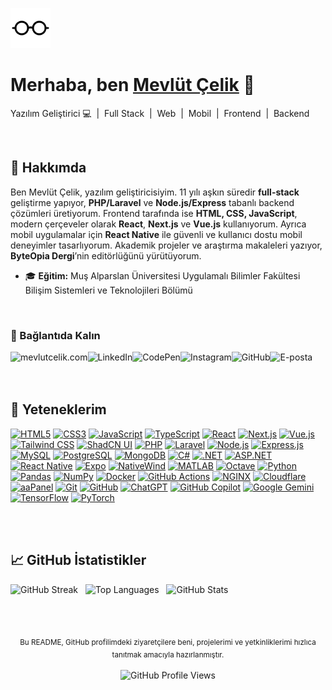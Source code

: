 <p align="left">
  <a href="https://mevlutcelik.com/" target="_blank" rel="noreferrer">
    <picture>
      <source srcset="https://raw.githubusercontent.com/mevlutcelik/mevlutcelik/refs/heads/main/glasses_white.png" media="(prefers-color-scheme: dark)">
      <img style="height:64px;" height="64" src="https://raw.githubusercontent.com/mevlutcelik/mevlutcelik/refs/heads/main/glasses.png" alt="Mevlüt Çelik">
    </picture>
  </a>
</p>

<h1 align="left">Merhaba, ben <a href="https://mevlutcelik.com/" target="_blank" rel="noreferrer">Mevlüt Çelik</a> 👋</h1>
<p align="left">Yazılım Geliştirici 💻 &nbsp;|&nbsp; Full Stack &nbsp;|&nbsp; Web &nbsp;|&nbsp; Mobil &nbsp;|&nbsp; Frontend &nbsp;|&nbsp; Backend</p>

<br/>

## 👋 Hakkımda
Ben Mevlüt Çelik, yazılım geliştiricisiyim. 11 yılı aşkın süredir **full-stack** geliştirme yapıyor, **PHP/Laravel** ve **Node.js/Express** tabanlı backend çözümleri üretiyorum. Frontend tarafında ise **HTML, CSS, JavaScript**, modern çerçeveler olarak **React**, **Next.js** ve **Vue.js** kullanıyorum. Ayrıca mobil uygulamalar için **React Native** ile güvenli ve kullanıcı dostu mobil deneyimler tasarlıyorum. Akademik projeler ve araştırma makaleleri yazıyor, **ByteOpia Dergi**’nin editörlüğünü yürütüyorum.

- 🎓 **Eğitim:** Muş Alparslan Üniversitesi Uygulamalı Bilimler Fakültesi Bilişim Sistemleri ve Teknolojileri Bölümü

<br/>

### 🤝 Bağlantıda Kalın

<p align="left">
  <a target="_blank" title="Mevlüt Çelik | Web Sitesi" href="https://mevlutcelik.com/"><img align="left" src="https://img.shields.io/badge/mevlutcelik.com-623927?style=for-the-badge&logo=mevlutcelik&logoColor=white" alt="mevlutcelik.com"/></a>
  <a target="_blank" title="Mevlüt Çelik | LinkedIn" href="https://www.linkedin.com/in/mevlutcelik/"><img align="left" src="https://img.shields.io/badge/LinkedIn-0270AD?style=for-the-badge&logo=linkedin&logoColor=white" alt="LinkedIn"/></a>
  <a target="_blank" title="Mevlüt Çelik | CodePen" href="https://codepen.io/mevlut"><img align="left" src="https://img.shields.io/badge/CodePen-000000?style=for-the-badge&logo=codepen&logoColor=white" alt="CodePen"/></a>
  <a target="_blank" title="@mevlut.celik23 | Instagram" href="https://www.instagram.com/mevlut.celik23/"><img align="left" src="https://img.shields.io/badge/Instagram-FF0069?style=for-the-badge&logo=instagram&logoColor=white" alt="Instagram"/></a>
  <a target="_blank" title="Mevlüt Çelik | GitHub" href="https://github.com/mevlutcelik"><img align="left" src="https://img.shields.io/badge/GitHub-100000?style=for-the-badge&logo=github&logoColor=white" alt="GitHub"/></a>
  <a target="_blank" title="info@mevlutcelik.com | E-posta" href="mailto:info@mevlutcelik.com"><img align="left" src="https://img.shields.io/badge/mail-ec8100?style=for-the-badge&logo=maildotru&logoColor=white" alt="E-posta"/></a>
</p>

<br/><br/><br/>

## 🚀 Yeteneklerim

<p align="left">
  <!-- Frontend -->
  <a href="https://html5.org" target="_blank"><img src="https://cdn.simpleicons.org/html5/E34F26?size=32" alt="HTML5" width="32" height="32" /></a>
  <a href="https://www.w3.org/Style/CSS/Overview.en.html" target="_blank"><img src="https://upload.wikimedia.org/wikipedia/commons/6/62/CSS3_logo.svg" alt="CSS3" width="32" height="32" /></a>
  <a href="https://www.javascript.com" target="_blank"><img src="https://cdn.simpleicons.org/javascript/F7DF1E?size=32" alt="JavaScript" width="32" height="32" /></a>
  <a href="https://www.typescriptlang.org" target="_blank"><img src="https://cdn.simpleicons.org/typescript/3178C6?size=32" alt="TypeScript" width="32" height="32" /></a>
  <a href="https://react.dev" target="_blank"><img src="https://cdn.simpleicons.org/react/61DAFB?size=32" alt="React" width="32" height="32" /></a>
  <a href="https://nextjs.org" target="_blank"><img src="https://cdn.simpleicons.org/nextdotjs/000000?size=32" alt="Next.js" width="32" height="32" /></a>
  <a href="https://vuejs.org" target="_blank"><img src="https://cdn.simpleicons.org/vuedotjs/4FC08D?size=32" alt="Vue.js" width="32" height="32" /></a>
  <a href="https://tailwindcss.com" target="_blank"><img src="https://cdn.simpleicons.org/tailwindcss/06B6D4?size=32" alt="Tailwind CSS" width="32" height="32" /></a>
  <a href="https://ui.shadcn.com" target="_blank"><img src="https://cdn.simpleicons.org/shadcnui/000000?size=32" alt="ShadCN UI" width="32" height="32" /></a>
  <!-- Backend -->
  <a href="https://www.php.net" target="_blank"><img src="https://cdn.simpleicons.org/php/777BB4?size=32" alt="PHP" width="32" height="32" /></a>
  <a href="https://laravel.com" target="_blank"><img src="https://cdn.simpleicons.org/laravel/FF2D20?size=32" alt="Laravel" width="32" height="32" /></a>
  <a href="https://nodejs.org" target="_blank"><img src="https://cdn.simpleicons.org/nodedotjs/339933?size=32" alt="Node.js" width="32" height="32" /></a>
  <a href="https://expressjs.com" target="_blank"><img src="https://cdn.simpleicons.org/express/000000?size=32" alt="Express.js" width="32" height="32" /></a>
  <a href="https://mysql.com" target="_blank"><img src="https://cdn.simpleicons.org/mysql/4479A1?size=32" alt="MySQL" width="32" height="32" /></a>
  <a href="https://www.postgresql.org" target="_blank"><img src="https://cdn.simpleicons.org/postgresql/336791?size=32" alt="PostgreSQL" width="32" height="32" /></a>
  <a href="https://mongodb.com" target="_blank"><img src="https://cdn.simpleicons.org/mongodb/47A248?size=32" alt="MongoDB" width="32" height="32" /></a>
  <a href="https://docs.microsoft.com/dotnet/csharp" target="_blank"><img src="https://upload.wikimedia.org/wikipedia/commons/b/bd/Logo_C_sharp.svg" alt="C#" width="32" height="32" /></a>
  <a href="https://dotnet.microsoft.com" target="_blank"><img src="https://cdn.simpleicons.org/dotnet/512BD4?size=32" alt=".NET" width="32" height="32" /></a>
  <a href="https://dotnet.microsoft.com/apps/aspnet" target="_blank"><img src="https://www.svgrepo.com/show/508894/aspnet.svg" alt="ASP.NET" width="32" height="32" /></a>
  <!-- Mobile -->
  <a href="https://reactnative.dev" target="_blank"><img src="https://cdn.simpleicons.org/react/61DAFB?size=32" alt="React Native" width="32" height="32" /></a>
  <a href="https://expo.dev" target="_blank"><img src="https://cdn.simpleicons.org/expo/1B1F23?size=32" alt="Expo" width="32" height="32" /></a>
  <a href="https://nativewind.dev" target="_blank"><img src="https://cdn.simpleicons.org/tailwindcss/06B6D4?size=32" alt="NativeWind" width="32" height="32" /></a>
  <!-- Machine Learning & Data Science -->
  <a href="https://www.mathworks.com/products/matlab.html" target="_blank"><img src="https://upload.wikimedia.org/wikipedia/commons/4/4b/Matlab_icon.png" alt="MATLAB" width="32" height="32" /></a>
  <a href="https://octave.org/" target="_blank"><img src="https://cdn.simpleicons.org/octave/0790C0?size=32" alt="Octave" width="32" height="32" /></a>
  <a href="https://python.org" target="_blank"><img src="https://cdn.simpleicons.org/python/3776AB?size=32" alt="Python" width="32" height="32" /></a>
  <a href="https://pandas.pydata.org" target="_blank"><img src="https://cdn.simpleicons.org/pandas/150458?size=32" alt="Pandas" width="32" height="32" /></a>
  <a href="https://numpy.org" target="_blank"><img src="https://cdn.simpleicons.org/numpy/013243?size=32" alt="NumPy" width="32" height="32" /></a>
  <!-- Cloud & Server -->
  <a href="https://docker.com" target="_blank"><img src="https://cdn.simpleicons.org/docker/2496ED?size=32" alt="Docker" width="32" height="32" /></a>
  <a href="https://github.com/features/actions" target="_blank"><img src="https://cdn.simpleicons.org/githubactions/2088FF?size=32" alt="GitHub Actions" width="32" height="32" /></a>
  <a href="https://nginx.org" target="_blank"><img src="https://cdn.simpleicons.org/nginx/009639?size=32" alt="NGINX" width="32" height="32" /></a>
  <a href="https://cloudflare.com" target="_blank"><img src="https://cdn.simpleicons.org/cloudflare/F38020?size=32" alt="Cloudflare" width="32" height="32" /></a>
  <a href="https://aapanel.com" target="_blank"><img src="https://upload.wikimedia.org/wikipedia/commons/a/ad/AaPanel_Logo.png" alt="aaPanel" width="32" height="32" /></a>
  <!-- Tools & Other Skills -->
  <a href="https://git-scm.com" target="_blank"><img src="https://cdn.simpleicons.org/git/F05032?size=32" alt="Git" width="32" height="32" /></a>
  <a href="https://github.com" target="_blank"><img src="https://cdn.simpleicons.org/github/181717?size=32" alt="GitHub" width="32" height="32" /></a>
  <a href="https://chat.openai.com" target="_blank"><img src="https://cdn.simpleicons.org/openai/412991?size=32" alt="ChatGPT" width="32" height="32" /></a>
  <a href="https://github.com/features/copilot" target="_blank"><img src="https://cdn.simpleicons.org/githubcopilot/8957E5?size=32" alt="GitHub Copilot" width="32" height="32" /></a>
  <a href="https://gemini.google.com" target="_blank"><img src="https://cdn.simpleicons.org/googlegemini/8E75B2?size=32" alt="Google Gemini" width="32" height="32" /></a>
  <a href="https://tensorflow.org" target="_blank"><img src="https://cdn.simpleicons.org/tensorflow/FF6F00?size=32" alt="TensorFlow" width="32" height="32" /></a>
  <a href="https://pytorch.org" target="_blank"><img src="https://cdn.simpleicons.org/pytorch/EE4C2C?size=32" alt="PyTorch" width="32" height="32" /></a>
</p>

<br/><br/>

## 📈 GitHub İstatistikler

<p align="left">
    <picture>
    <source srcset="https://github-readme-streak-stats.herokuapp.com/?user=mevlutcelik&theme=dark&bg_color=0d1117&border_color=2d3541" media="(prefers-color-scheme: dark)">
    <img title="Mevlüt Çelik | GitHub Streak" src="https://streak-stats.demolab.com?user=mevlutcelik" alt="GitHub Streak">
  </picture>
  &nbsp;
  <picture>
    <source srcset="https://github-readme-stats.vercel.app/api/top-langs/?username=mevlutcelik&layout=compact&theme=dark&bg_color=0d1117&border_color=2d3541" media="(prefers-color-scheme: dark)">
    <img title="Mevlüt Çelik | Most Used Language" src="https://github-readme-stats.vercel.app/api/top-langs/?username=mevlutcelik&layout=compact" alt="Top Languages">
  </picture>
  &nbsp;
  <picture>
    <source srcset="https://github-readme-stats.vercel.app/api?username=mevlutcelik&show_icons=true&theme=radical&bg_color=0d1117&border_color=2d3541" media="(prefers-color-scheme: dark)">
    <img title="Mevlüt Çelik | GitHub Stats" src="https://github-readme-stats.vercel.app/api?username=mevlutcelik&show_icons=true" alt="GitHub Stats">
  </picture>
</p>

<br/><br/>

<p align="center">
  <sub>Bu README, GitHub profilimdeki ziyaretçilere beni, projelerimi ve yetkinliklerimi hızlıca tanıtmak amacıyla hazırlanmıştır.</sub><br/><br/>
  <img src="https://komarev.com/ghpvc/?username=mevlutcelik&label=Profil%20Görüntüleme&color=1a73E8&style=flat" alt="GitHub Profile Views" />
</p>
